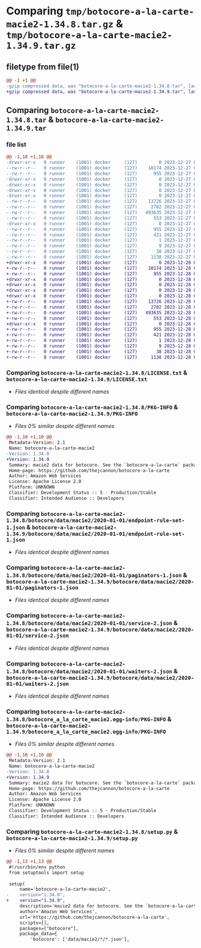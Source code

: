 # Comparing `tmp/botocore-a-la-carte-macie2-1.34.8.tar.gz` & `tmp/botocore-a-la-carte-macie2-1.34.9.tar.gz`

## filetype from file(1)

```diff
@@ -1 +1 @@
-gzip compressed data, was "botocore-a-la-carte-macie2-1.34.8.tar", last modified: Wed Dec 27 01:06:55 2023, max compression
+gzip compressed data, was "botocore-a-la-carte-macie2-1.34.9.tar", last modified: Thu Dec 28 01:06:57 2023, max compression
```

## Comparing `botocore-a-la-carte-macie2-1.34.8.tar` & `botocore-a-la-carte-macie2-1.34.9.tar`

### file list

```diff
@@ -1,18 +1,18 @@
-drwxr-xr-x   0 runner    (1001) docker     (127)        0 2023-12-27 01:06:55.923348 botocore-a-la-carte-macie2-1.34.8/
--rw-r--r--   0 runner    (1001) docker     (127)    10174 2023-12-27 01:06:55.000000 botocore-a-la-carte-macie2-1.34.8/LICENSE.txt
--rw-r--r--   0 runner    (1001) docker     (127)      955 2023-12-27 01:06:55.923348 botocore-a-la-carte-macie2-1.34.8/PKG-INFO
-drwxr-xr-x   0 runner    (1001) docker     (127)        0 2023-12-27 01:06:55.923348 botocore-a-la-carte-macie2-1.34.8/botocore/
-drwxr-xr-x   0 runner    (1001) docker     (127)        0 2023-12-27 01:06:55.923348 botocore-a-la-carte-macie2-1.34.8/botocore/data/
-drwxr-xr-x   0 runner    (1001) docker     (127)        0 2023-12-27 01:06:55.923348 botocore-a-la-carte-macie2-1.34.8/botocore/data/macie2/
-drwxr-xr-x   0 runner    (1001) docker     (127)        0 2023-12-27 01:06:55.923348 botocore-a-la-carte-macie2-1.34.8/botocore/data/macie2/2020-01-01/
--rw-r--r--   0 runner    (1001) docker     (127)    13726 2023-12-27 01:06:29.000000 botocore-a-la-carte-macie2-1.34.8/botocore/data/macie2/2020-01-01/endpoint-rule-set-1.json
--rw-r--r--   0 runner    (1001) docker     (127)     2782 2023-12-27 01:06:29.000000 botocore-a-la-carte-macie2-1.34.8/botocore/data/macie2/2020-01-01/paginators-1.json
--rw-r--r--   0 runner    (1001) docker     (127)   493635 2023-12-27 01:06:29.000000 botocore-a-la-carte-macie2-1.34.8/botocore/data/macie2/2020-01-01/service-2.json
--rw-r--r--   0 runner    (1001) docker     (127)      553 2023-12-27 01:06:29.000000 botocore-a-la-carte-macie2-1.34.8/botocore/data/macie2/2020-01-01/waiters-2.json
-drwxr-xr-x   0 runner    (1001) docker     (127)        0 2023-12-27 01:06:55.923348 botocore-a-la-carte-macie2-1.34.8/botocore_a_la_carte_macie2.egg-info/
--rw-r--r--   0 runner    (1001) docker     (127)      955 2023-12-27 01:06:55.000000 botocore-a-la-carte-macie2-1.34.8/botocore_a_la_carte_macie2.egg-info/PKG-INFO
--rw-r--r--   0 runner    (1001) docker     (127)      421 2023-12-27 01:06:55.000000 botocore-a-la-carte-macie2-1.34.8/botocore_a_la_carte_macie2.egg-info/SOURCES.txt
--rw-r--r--   0 runner    (1001) docker     (127)        1 2023-12-27 01:06:55.000000 botocore-a-la-carte-macie2-1.34.8/botocore_a_la_carte_macie2.egg-info/dependency_links.txt
--rw-r--r--   0 runner    (1001) docker     (127)        9 2023-12-27 01:06:55.000000 botocore-a-la-carte-macie2-1.34.8/botocore_a_la_carte_macie2.egg-info/top_level.txt
--rw-r--r--   0 runner    (1001) docker     (127)       38 2023-12-27 01:06:55.923348 botocore-a-la-carte-macie2-1.34.8/setup.cfg
--rw-r--r--   0 runner    (1001) docker     (127)     1138 2023-12-27 01:06:55.000000 botocore-a-la-carte-macie2-1.34.8/setup.py
+drwxr-xr-x   0 runner    (1001) docker     (127)        0 2023-12-28 01:06:57.530403 botocore-a-la-carte-macie2-1.34.9/
+-rw-r--r--   0 runner    (1001) docker     (127)    10174 2023-12-28 01:06:57.000000 botocore-a-la-carte-macie2-1.34.9/LICENSE.txt
+-rw-r--r--   0 runner    (1001) docker     (127)      955 2023-12-28 01:06:57.526404 botocore-a-la-carte-macie2-1.34.9/PKG-INFO
+drwxr-xr-x   0 runner    (1001) docker     (127)        0 2023-12-28 01:06:57.526404 botocore-a-la-carte-macie2-1.34.9/botocore/
+drwxr-xr-x   0 runner    (1001) docker     (127)        0 2023-12-28 01:06:57.526404 botocore-a-la-carte-macie2-1.34.9/botocore/data/
+drwxr-xr-x   0 runner    (1001) docker     (127)        0 2023-12-28 01:06:57.526404 botocore-a-la-carte-macie2-1.34.9/botocore/data/macie2/
+drwxr-xr-x   0 runner    (1001) docker     (127)        0 2023-12-28 01:06:57.526404 botocore-a-la-carte-macie2-1.34.9/botocore/data/macie2/2020-01-01/
+-rw-r--r--   0 runner    (1001) docker     (127)    13726 2023-12-28 01:06:26.000000 botocore-a-la-carte-macie2-1.34.9/botocore/data/macie2/2020-01-01/endpoint-rule-set-1.json
+-rw-r--r--   0 runner    (1001) docker     (127)     2782 2023-12-28 01:06:26.000000 botocore-a-la-carte-macie2-1.34.9/botocore/data/macie2/2020-01-01/paginators-1.json
+-rw-r--r--   0 runner    (1001) docker     (127)   493635 2023-12-28 01:06:26.000000 botocore-a-la-carte-macie2-1.34.9/botocore/data/macie2/2020-01-01/service-2.json
+-rw-r--r--   0 runner    (1001) docker     (127)      553 2023-12-28 01:06:26.000000 botocore-a-la-carte-macie2-1.34.9/botocore/data/macie2/2020-01-01/waiters-2.json
+drwxr-xr-x   0 runner    (1001) docker     (127)        0 2023-12-28 01:06:57.526404 botocore-a-la-carte-macie2-1.34.9/botocore_a_la_carte_macie2.egg-info/
+-rw-r--r--   0 runner    (1001) docker     (127)      955 2023-12-28 01:06:57.000000 botocore-a-la-carte-macie2-1.34.9/botocore_a_la_carte_macie2.egg-info/PKG-INFO
+-rw-r--r--   0 runner    (1001) docker     (127)      421 2023-12-28 01:06:57.000000 botocore-a-la-carte-macie2-1.34.9/botocore_a_la_carte_macie2.egg-info/SOURCES.txt
+-rw-r--r--   0 runner    (1001) docker     (127)        1 2023-12-28 01:06:57.000000 botocore-a-la-carte-macie2-1.34.9/botocore_a_la_carte_macie2.egg-info/dependency_links.txt
+-rw-r--r--   0 runner    (1001) docker     (127)        9 2023-12-28 01:06:57.000000 botocore-a-la-carte-macie2-1.34.9/botocore_a_la_carte_macie2.egg-info/top_level.txt
+-rw-r--r--   0 runner    (1001) docker     (127)       38 2023-12-28 01:06:57.530403 botocore-a-la-carte-macie2-1.34.9/setup.cfg
+-rw-r--r--   0 runner    (1001) docker     (127)     1138 2023-12-28 01:06:57.000000 botocore-a-la-carte-macie2-1.34.9/setup.py
```

### Comparing `botocore-a-la-carte-macie2-1.34.8/LICENSE.txt` & `botocore-a-la-carte-macie2-1.34.9/LICENSE.txt`

 * *Files identical despite different names*

### Comparing `botocore-a-la-carte-macie2-1.34.8/PKG-INFO` & `botocore-a-la-carte-macie2-1.34.9/PKG-INFO`

 * *Files 0% similar despite different names*

```diff
@@ -1,10 +1,10 @@
 Metadata-Version: 2.1
 Name: botocore-a-la-carte-macie2
-Version: 1.34.8
+Version: 1.34.9
 Summary: macie2 data for botocore. See the `botocore-a-la-carte` package for more info.
 Home-page: https://github.com/thejcannon/botocore-a-la-carte
 Author: Amazon Web Services
 License: Apache License 2.0
 Platform: UNKNOWN
 Classifier: Development Status :: 5 - Production/Stable
 Classifier: Intended Audience :: Developers
```

### Comparing `botocore-a-la-carte-macie2-1.34.8/botocore/data/macie2/2020-01-01/endpoint-rule-set-1.json` & `botocore-a-la-carte-macie2-1.34.9/botocore/data/macie2/2020-01-01/endpoint-rule-set-1.json`

 * *Files identical despite different names*

### Comparing `botocore-a-la-carte-macie2-1.34.8/botocore/data/macie2/2020-01-01/paginators-1.json` & `botocore-a-la-carte-macie2-1.34.9/botocore/data/macie2/2020-01-01/paginators-1.json`

 * *Files identical despite different names*

### Comparing `botocore-a-la-carte-macie2-1.34.8/botocore/data/macie2/2020-01-01/service-2.json` & `botocore-a-la-carte-macie2-1.34.9/botocore/data/macie2/2020-01-01/service-2.json`

 * *Files identical despite different names*

### Comparing `botocore-a-la-carte-macie2-1.34.8/botocore/data/macie2/2020-01-01/waiters-2.json` & `botocore-a-la-carte-macie2-1.34.9/botocore/data/macie2/2020-01-01/waiters-2.json`

 * *Files identical despite different names*

### Comparing `botocore-a-la-carte-macie2-1.34.8/botocore_a_la_carte_macie2.egg-info/PKG-INFO` & `botocore-a-la-carte-macie2-1.34.9/botocore_a_la_carte_macie2.egg-info/PKG-INFO`

 * *Files 0% similar despite different names*

```diff
@@ -1,10 +1,10 @@
 Metadata-Version: 2.1
 Name: botocore-a-la-carte-macie2
-Version: 1.34.8
+Version: 1.34.9
 Summary: macie2 data for botocore. See the `botocore-a-la-carte` package for more info.
 Home-page: https://github.com/thejcannon/botocore-a-la-carte
 Author: Amazon Web Services
 License: Apache License 2.0
 Platform: UNKNOWN
 Classifier: Development Status :: 5 - Production/Stable
 Classifier: Intended Audience :: Developers
```

### Comparing `botocore-a-la-carte-macie2-1.34.8/setup.py` & `botocore-a-la-carte-macie2-1.34.9/setup.py`

 * *Files 0% similar despite different names*

```diff
@@ -1,13 +1,13 @@
 #!/usr/bin/env python
 from setuptools import setup
 
 setup(
     name='botocore-a-la-carte-macie2',
-    version="1.34.8",
+    version="1.34.9",
     description='macie2 data for botocore. See the `botocore-a-la-carte` package for more info.',
     author='Amazon Web Services',
     url='https://github.com/thejcannon/botocore-a-la-carte',
     scripts=[],
     packages=["botocore"],
     package_data={
         'botocore': ['data/macie2/*/*.json'],
```

